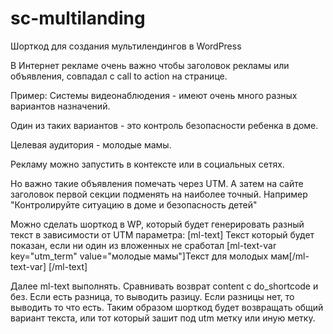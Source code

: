 # sc-multilanding
Шорткод для создания мультилендингов в WordPress


В Интернет рекламе очень важно чтобы заголовок рекламы или объявления, совпадал с call to action на странице.

Пример: Системы видеонаблюдения - имеют очень много разных вариантов назначений.

Один из таких вариантов - это контроль безопасности ребенка в доме.

Целевая аудитория - молодые мамы.

Рекламу можно запустить в контексте или в социальных сетях.

Но важно такие объявления помечать через UTM. А затем на сайте заголовок первой секции подменять на наиболее точный. Например "Контролируйте ситуацию в доме и безопасность детей"

Можно сделать шорткод в WP, который будет генерировать разный текст в зависимости от UTM параметра:
[ml-text]
Текст который будет показан, если ни один из вложенных не сработал
[ml-text-var key="utm_term" value="молодые мамы"]Текст для молодых мам[/ml-text-var]
[/ml-text]

Далее ml-text выполнять. Сравнивать возврат content с do_shortcode и без.
Если есть разница, то выводить разицу. Если разницы нет, то выводить то что есть.
Таким образом шорткод будет возвращать общий вариант текста, или тот который зашит под utm метку или иную метку.
